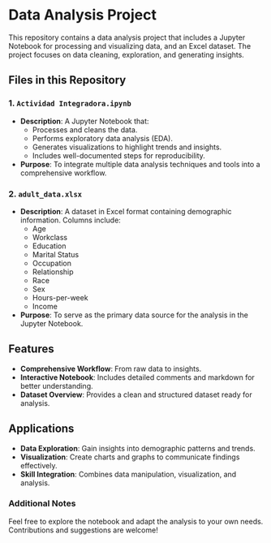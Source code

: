 # Data Analysis Project

This repository contains a data analysis project that includes a Jupyter Notebook for processing and visualizing data, and an Excel dataset. The project focuses on data cleaning, exploration, and generating insights.

## Files in this Repository

### 1. `Actividad Integradora.ipynb`
- **Description**: A Jupyter Notebook that:
  - Processes and cleans the data.
  - Performs exploratory data analysis (EDA).
  - Generates visualizations to highlight trends and insights.
  - Includes well-documented steps for reproducibility.
- **Purpose**: To integrate multiple data analysis techniques and tools into a comprehensive workflow.

### 2. `adult_data.xlsx`
- **Description**: A dataset in Excel format containing demographic information. Columns include:
  - Age
  - Workclass
  - Education
  - Marital Status
  - Occupation
  - Relationship
  - Race
  - Sex
  - Hours-per-week
  - Income
- **Purpose**: To serve as the primary data source for the analysis in the Jupyter Notebook.

## Features
- **Comprehensive Workflow**: From raw data to insights.
- **Interactive Notebook**: Includes detailed comments and markdown for better understanding.
- **Dataset Overview**: Provides a clean and structured dataset ready for analysis.

## Applications
- **Data Exploration**: Gain insights into demographic patterns and trends.
- **Visualization**: Create charts and graphs to communicate findings effectively.
- **Skill Integration**: Combines data manipulation, visualization, and analysis.

### Additional Notes
Feel free to explore the notebook and adapt the analysis to your own needs. Contributions and suggestions are welcome!

